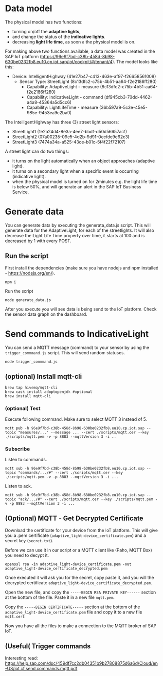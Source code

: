 # Data model

The physical model has two functions:
- turning on/off the **adaptive lights**,
- and change the status of the **indicative lights**.
- decreasing **light life time**, as soon a the physical model is on.

For making above two functions available, a data model was created in the SAP IoT platform (https://96e9f7bd-c38b-458d-8b98-630be0232fb8.eu10.cp.iot.sap/iot/cockpit/#/tenant/4). The model looks like this:

- Device: IntelligentHighway (41e27b47-c413-463e-af97-f26658561008)
  - Sensor Type: StreetLight (8c13dfc2-c75b-4b51-aa64-f2e2186ff280)
    - Capability: AdaptiveLight - measure (8c13dfc2-c75b-4b51-aa64-f2e2186ff280)
    - Capability: IndicativeLight - command (df945cb3-70dd-4462-a4a8-45364a5d5cc6)
    - Capability: LightLifeTime - measure (36b597a9-5c3e-45e5-985e-9453ea9c2ba0)

The IntelligentHighway has three (3) street light sensors:

- StreetLight1 (1e2a24d4-8e3a-4ee7-bbdf-d50d56657ac1)
- StreetLight2 (07a00235-09e5-4d2b-9d91-0ecfde9c62c3)
- StreetLight3 (7474a34a-a525-43ce-b01c-5f4f22f72107)

A street light can do two things:
- it turns on the light automatically when an object approaches (adaptive light).
- it turns on a secondary light when a specific event is occurring (indicative light).
- when the physical model is turned on for 2minutes e.g. the light life time is below 50%, and will generate an alert in the SAP IoT Business Service.

# Generate data

You can generate data by executing the generata_data.js script. This will generate data for the AdaptiveLight, for each of the streetlights. It will also decrease the Light Life Time property over time, it starts at 100 and is decreased by 1 with every POST.

## Run the script

First install the dependencies (make sure you have nodejs and npm installed - https://nodejs.org/en/).

    npm i

Run the script

    node generate_data.js

After you execute you will see data is being send to the IoT platform. Check the sensor data graph on the dashboard.

# Send commands to IndicativeLight

You can send a MQTT message (command) to your sensor by using the  `trigger_commmand.js` script. This will send random statuses.

    node trigger_commmand.js

## (optional) Install mqtt-cli

    brew tap hivemq/mqtt-cli
    brew cask install adoptopenjdk #optional
    brew install mqtt-cli

### (optional) Test

Execute following command. Make sure to select MQTT 3 instead of 5.

    mqtt pub -h 96e9f7bd-c38b-458d-8b98-630be0232fb8.eu10.cp.iot.sap --topic "measures/..." --message ... --cert ./scripts/mqtt.cer --key ./scripts/mqtt.pem -v -p 8883 --mqttVersion 3 -i ..

### Subscribe

Listen to commands.

    mqtt sub -h 96e9f7bd-c38b-458d-8b98-630be0232fb8.eu10.cp.iot.sap --topic "commands/.../#" --cert ./scripts/mqtt.cer --key ./scripts/mqtt.pem -v -p 8883 --mqttVersion 3 -i ...

Listen to ack.

    mqtt sub -h 96e9f7bd-c38b-458d-8b98-630be0232fb8.eu10.cp.iot.sap --topic "ack/.../#" --cert ./scripts/mqtt.cer --key ./scripts/mqtt.pem -v -p 8883 --mqttVersion 3 -i ...


## (Optional) MQTT - Get Decrypted Certificate

Download the certificate for your device from the IoT platform. This will give you a .pem certificate (`adaptive_light-device_certificate.pem`) and a secret key (`secret.txt`).

Before we can use it in our script or a MQTT client like (Paho, MQTT Box) you need to decypt it.

    openssl rsa -in adaptive_light-device_certificate.pem -out adaptive_light-device_certificate_decrypted.pem

Once executed it will ask you for the secret, copy paste it, and you will the decrypted certificate `adaptive_light-device_certificate_decrypted.pem`.

Open the new file, and copy the `-----BEGIN RSA PRIVATE KEY------` section at the bottom of the file. Paste it in a new file `mqtt.pem`.

Copy the `-----BEGIN CERTIFICATE-----` section at the bottom of the `adaptive_light-device_certificate.pem` file and copy it to a new file `mqtt.cert`

Now you have all the files to make a connection to the MQTT broker of SAP IoT.

## (Useful( Trigger commands

Interesting read: https://help.sap.com/doc/459df7cc2db04351b9b27808875d6a6d/Cloud/en-US/iot.cf.send.commands.mqtt.pdf
